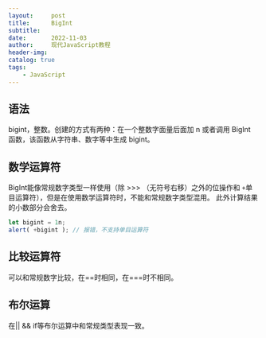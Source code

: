 ```yaml
---
layout:     post
title:      BigInt
subtitle:   
date:       2022-11-03
author:     现代JavaScript教程
header-img: 
catalog: true
tags:
    - JavaScript
---
```

## 语法
bigint，整数。创建的方式有两种：在一个整数字面量后面加 n 或者调用 BigInt 函数，该函数从字符串、数字等中生成 bigint。

## 数学运算符
BigInt能像常规数字类型一样使用（除 >>> （无符号右移）之外的位操作和 `+`单目运算符），但是在使用数学运算符时，不能和常规数字类型混用。
此外计算结果的小数部分会舍去。

```javascript
let bigint = 1n;
alert( +bigint ); // 报错，不支持单目运算符
```

## 比较运算符
可以和常规数字比较，在==时相同，在===时不相同。

## 布尔运算
在|| && if等布尔运算中和常规类型表现一致。


